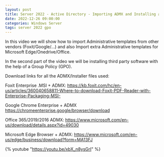 ```yaml
---
layout: post
title: Server 2022 - Active Directory - Importing ADMX and Installing applications with Group Policy
date: 2022-12-26 09:00:00
categories: Windows Server
tags: server 2022 gpo
---
```


In this video we will show how to import Administrative templates from other vendors (Foxit/Google/...) and also Import extra Administrative templates for  Microsoft Edge/Onedrive/Office.

In the second part of the video we will be installing third party software with the help of a Group Policy (GPO).

Download links for all the ADMX/Installer files used:

Foxit Enterprise .MSI + ADMX:
https://kb.foxit.com/hc/en-us/articles/360040658811-Where-to-download-Foxit-PDF-Reader-with-Enterprise-Packaging-MSI-

Google Chrome Enterprise + ADMX
https://chromeenterprise.google/browser/download

Office 365/2019/2016 ADMX:
https://www.microsoft.com/en-us/download/details.aspx?id=49030

Microsoft Edge Browser + ADMX:
https://www.microsoft.com/en-us/edge/business/download?form=MA13FJ

{% youtube "https://youtu.be/xbX_n8ysGrI" %}
